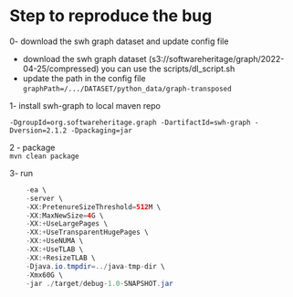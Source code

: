 # Step to reproduce the bug

0- download the swh graph dataset and update config file

- download the swh graph dataset (s3://softwareheritage/graph/2022-04-25/compressed) you can use the
  scripts/dl_script.sh
- update the path in the config file
  ```graphPath=/.../DATASET/python_data/graph-transposed```

1- install swh-graph to local maven repo

```mvn install:install-file -Dfile=./scripts/swh-graph-2.1.2.jar
-DgroupId=org.softwareheritage.graph -DartifactId=swh-graph -Dversion=2.1.2 -Dpackaging=jar
```

2 - package  
```mvn clean package```

3- run

```  java \
    -ea \
    -server \
    -XX:PretenureSizeThreshold=512M \
    -XX:MaxNewSize=4G \
    -XX:+UseLargePages \
    -XX:+UseTransparentHugePages \
    -XX:+UseNUMA \
    -XX:+UseTLAB \
    -XX:+ResizeTLAB \
    -Djava.io.tmpdir=../java-tmp-dir \
    -Xmx60G \
    -jar ./target/debug-1.0-SNAPSHOT.jar
```

